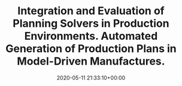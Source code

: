 ---
advisors:
- bernhard-wally
- christian-huemer
authors:
- Markus Reichstädter
categories: []
date: '2020-05-11 21:33:10+00:00'
external_link: ''
image:
  caption: ''
  focal_point: ''
  preview_only: false
slides: ''
summary: ''
tags:
- Ongoing
title: Integration and Evaluation of Planning Solvers in Production Environments.
  Automated Generation of Production Plans in Model-Driven Manufactures.
url_code: ''
url_pdf: ''
url_slides: ''
url_video: ''
---